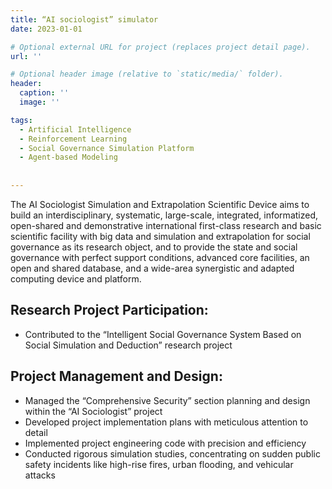 ```yaml
---
title: “AI sociologist” simulator
date: 2023-01-01

# Optional external URL for project (replaces project detail page).
url: ''

# Optional header image (relative to `static/media/` folder).
header:
  caption: ''
  image: ''

tags:
  - Artificial Intelligence
  - Reinforcement Learning
  - Social Governance Simulation Platform 
  - Agent-based Modeling
  
  
---
```


The AI Sociologist Simulation and Extrapolation Scientific Device aims to build an interdisciplinary, systematic, large-scale, integrated, informatized, open-shared and demonstrative international first-class research and basic scientific facility with big data and simulation and extrapolation for social governance as its research object, and to provide the state and social governance with perfect support conditions, advanced core facilities, an open and shared database, and a wide-area synergistic and adapted computing device and platform.

<!--more-->

## Research Project Participation:

- Contributed to the “Intelligent Social Governance System Based on Social Simulation and Deduction” research project

## Project Management and Design:

- Managed the “Comprehensive Security” section planning and design within the “AI Sociologist” project
- Developed project implementation plans with meticulous attention to detail
- Implemented project engineering code with precision and efficiency
- Conducted rigorous simulation studies, concentrating on sudden public safety incidents like high-rise fires, urban flooding, and vehicular attacks

